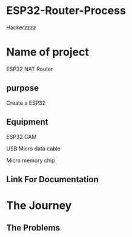 # ESP32-Router-Process
Hackerzzzz

# Name of project
ESP32 NAT Router


## purpose
Create a ESP32
 

## Equipment
ESP32 CAM


USB Micro data cable


Micro memory chip


## Link For Documentation 

# The Journey

## The Problems

